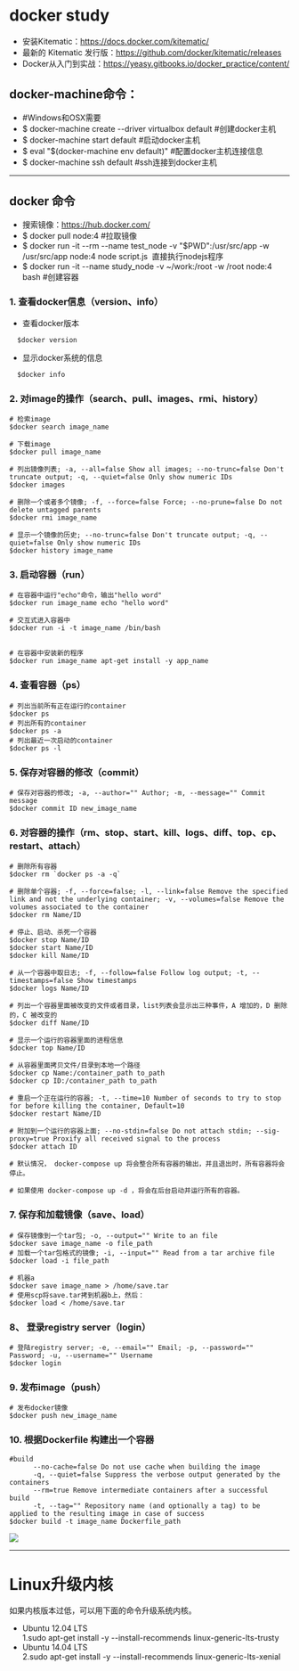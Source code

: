 # docker study

- 安装Kitematic：https://docs.docker.com/kitematic/ 
- 最新的 Kitematic 发行版：https://github.com/docker/kitematic/releases
- Docker从入门到实战：https://yeasy.gitbooks.io/docker_practice/content/

>>>

## docker-machine命令：

- #Windows和OSX需要
- $ docker-machine create --driver virtualbox default #创建docker主机
- $ docker-machine start default #启动docker主机
- $ eval "$(docker-machine env default)" #配置docker主机连接信息
- $ docker-machine ssh default #ssh连接到docker主机

---

## docker 命令

- 搜索镜像：https://hub.docker.com/
- $ docker pull node:4 #拉取镜像
- $ docker run -it --rm --name test_node -v "$PWD":/usr/src/app -w /usr/src/app node:4 node script.js 
  直接执行nodejs程序
- $ docker run -it --name study_node -v ~/work:/root -w /root node:4 bash  #创建容器


### 1. 查看docker信息（version、info）

* 查看docker版本 
```
  $docker version 
```
* 显示docker系统的信息  
```
  $docker info  
```

### 2. 对image的操作（search、pull、images、rmi、history）

```
# 检索image  
$docker search image_name  
  
# 下载image  
$docker pull image_name  
  
# 列出镜像列表; -a, --all=false Show all images; --no-trunc=false Don't truncate output; -q, --quiet=false Only show numeric IDs  
$docker images  
  
# 删除一个或者多个镜像; -f, --force=false Force; --no-prune=false Do not delete untagged parents  
$docker rmi image_name  
  
# 显示一个镜像的历史; --no-trunc=false Don't truncate output; -q, --quiet=false Only show numeric IDs  
$docker history image_name  
```

### 3. 启动容器（run）
  
```
# 在容器中运行"echo"命令，输出"hello word"  
$docker run image_name echo "hello word"  
  
# 交互式进入容器中  
$docker run -i -t image_name /bin/bash  
  
  
# 在容器中安装新的程序  
$docker run image_name apt-get install -y app_name  
```
### 4. 查看容器（ps）
```
# 列出当前所有正在运行的container  
$docker ps  
# 列出所有的container  
$docker ps -a  
# 列出最近一次启动的container  
$docker ps -l  

```
### 5. 保存对容器的修改（commit）

```
# 保存对容器的修改; -a, --author="" Author; -m, --message="" Commit message  
$docker commit ID new_image_name  

```
### 6. 对容器的操作（rm、stop、start、kill、logs、diff、top、cp、restart、attach）
```
# 删除所有容器  
$docker rm `docker ps -a -q`  
  
# 删除单个容器; -f, --force=false; -l, --link=false Remove the specified link and not the underlying container; -v, --volumes=false Remove the volumes associated to the container  
$docker rm Name/ID  
  
# 停止、启动、杀死一个容器  
$docker stop Name/ID  
$docker start Name/ID  
$docker kill Name/ID  
  
# 从一个容器中取日志; -f, --follow=false Follow log output; -t, --timestamps=false Show timestamps  
$docker logs Name/ID  
  
# 列出一个容器里面被改变的文件或者目录，list列表会显示出三种事件，A 增加的，D 删除的，C 被改变的  
$docker diff Name/ID  
  
# 显示一个运行的容器里面的进程信息  
$docker top Name/ID  
  
# 从容器里面拷贝文件/目录到本地一个路径  
$docker cp Name:/container_path to_path  
$docker cp ID:/container_path to_path  
  
# 重启一个正在运行的容器; -t, --time=10 Number of seconds to try to stop for before killing the container, Default=10  
$docker restart Name/ID  
  
# 附加到一个运行的容器上面; --no-stdin=false Do not attach stdin; --sig-proxy=true Proxify all received signal to the process  
$docker attach ID  

# 默认情况， docker-compose up 将会整合所有容器的输出，并且退出时，所有容器将会停止。

# 如果使用 docker-compose up -d ，将会在后台启动并运行所有的容器。

```
### 7. 保存和加载镜像（save、load）

```
# 保存镜像到一个tar包; -o, --output="" Write to an file  
$docker save image_name -o file_path  
# 加载一个tar包格式的镜像; -i, --input="" Read from a tar archive file  
$docker load -i file_path  
  
# 机器a  
$docker save image_name > /home/save.tar  
# 使用scp将save.tar拷到机器b上，然后：  
$docker load < /home/save.tar  

```
### 8、 登录registry server（login）

```
# 登陆registry server; -e, --email="" Email; -p, --password="" Password; -u, --username="" Username  
$docker login 

```
### 9. 发布image（push）

```
# 发布docker镜像  
$docker push new_image_name 

```
### 10.  根据Dockerfile 构建出一个容器

```
#build  
      --no-cache=false Do not use cache when building the image  
      -q, --quiet=false Suppress the verbose output generated by the containers  
      --rm=true Remove intermediate containers after a successful build  
      -t, --tag="" Repository name (and optionally a tag) to be applied to the resulting image in case of success  
$docker build -t image_name Dockerfile_path  
```

![](https://github.com/fairyly/php_study/tree/dev/docker_cmd.png)

---
>>>

# Linux升级内核

如果内核版本过低，可以用下面的命令升级系统内核。

- Ubuntu 12.04 LTS  
1.sudo apt-get install -y --install-recommends linux-generic-lts-trusty  
- Ubuntu 14.04 LTS  
2.sudo apt-get install -y --install-recommends linux-generic-lts-xenial  

